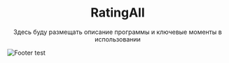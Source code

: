<h1 align="center"> <b> RatingAll </b> </h1>
<p align="center">Здесь буду размещать описание программы и ключевые моменты в использовании</p>

![Footer test](http://www.032designltd.com/images/footer-pattern.png?crc=48203075)

